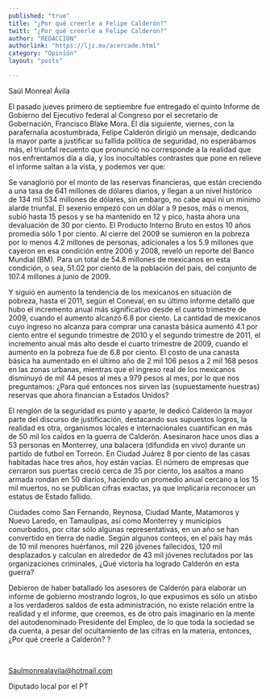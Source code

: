 ```yaml
---
published: "true"
title: "¿Por qué creerle a Felipe Calderón?"
twitt: "¿Por qué creerle a Felipe Calderón?"
author: "REDACCION"
authorlink: "https://ljz.mx/acercade.html"
category: "Opinión"
layout: "posts"

---
```



  Saúl Monreal Ávila



  El pasado jueves primero de septiembre fue entregado el quinto Informe de Gobierno del Ejecutivo federal al Congreso por el secretario de Gobernación, Francisco Blake Mora. El día siguiente, viernes, con la parafernalia acostumbrada, Felipe Calderón dirigió un mensaje, dedicando la mayor parte a justificar su fallida política de seguridad, no esperábamos más, el triunfal recuento que pronunció no corresponde a la realidad que nos enfrentamos día a día, y los inocultables contrastes que pone en relieve el informe saltan a la vista, y podemos ver que:



  Se vanaglorió por el monto de las reservas financieras, que están creciendo a una tasa de 641 millones de dólares diarios, y llegan a un nivel histórico de 134 mil 534 millones de dólares, sin embargo, no cabe aquí ni un mínimo alarde triunfal. El sexenio empezó con un dólar a 9 pesos, más o menos, subió hasta 15 pesos y se ha mantenido en 12 y pico, hasta ahora una devaluación de 30 por ciento. El Producto Interno Bruto en estos 10 años promedia sólo 1 por ciento. Al cierre del 2009 se sumieron en la pobreza por lo menos 4.2 millones de personas, adicionales a los 5.9 millones que cayeron en esa condición entre 2006 y 2008, reveló un reporte del Banco Mundial (BM). Para un total de 54.8 millones de mexicanos en esta condición, o sea, 51.02 por ciento de la población del país, del conjunto de 107.4 millones a junio de 2009.



  Y siguió en aumento la tendencia de los mexicanos en situación de pobreza, hasta el 2011, según el Coneval, en su último informe detalló que hubo el incremento anual más significativo desde el cuarto trimestre de 2009, cuando el aumento alcanzó 6.8 por ciento. La cantidad de mexicanos cuyo ingreso no alcanza para comprar una canasta básica aumentó 4.1 por ciento entre el segundo trimestre de 2010 y el segundo trimestre de 2011, el incremento anual más alto desde el cuarto trimestre de 2009, cuando el aumento en la pobreza fue de 6.8 por ciento. El costo de una canasta básica ha aumentado en el último año de 2 mil 106 pesos a 2 mil 168 pesos en las zonas urbanas, mientras que el ingreso real de los mexicanos disminuyó de mil 44 pesos al mes a 979 pesos al mes, por lo que nos preguntamos: ¿Para qué entonces nos sirven las (supuestamente nuestras) reservas que ahora financian a Estados Unidos?



  El renglón de la seguridad es punto y aparte, le dedicó Calderón la mayor parte del discurso de justificación, destacando sus supuestos logros, la realidad es otra, organismos locales e internacionales cuantifican en más de 50 mil los caídos en la guerra de Calderón. Asesinaron hace unos días a 53 personas en Monterrey, una balacera (difundida en vivo) durante un partido de futbol en Torreón. En Ciudad Juárez 8 por ciento de las casas habitadas hace tres años, hoy están vacías. El número de empresas que cerraron sus puertas creció cerca de 35 por ciento, los asaltos a mano armada rondan en 50 diarios, haciendo un promedio anual cercano a los 15 mil muertos, no se publican cifras exactas, ya que implicaría reconocer un estatus de Estado fallido.



  Ciudades como San Fernando, Reynosa, Ciudad Mante, Matamoros y Nuevo Laredo, en Tamaulipas, así como Monterrey y municipios conurbados, por citar sólo algunas representativas, en un año se han convertido en tierra de nadie. Según algunos conteos, en el país hay más de 10 mil menores huérfanos, mil 226 jóvenes fallecidos, 120 mil desplazados y calculan en alrededor de 43 mil jóvenes reclutados por las organizaciones criminales, ¿Qué victoria ha logrado Calderón en esta guerra?



  Debieron de haber batallado los asesores de Calderón para elaborar un informe de gobierno mostrando logros, lo que expusimos es sólo un atisbo a los verdaderos saldos de esta administración, no existe relación entre la realidad y el informe, que creemos, es de otro país imaginario en la mente del autodenominado Presidente del Empleo, de lo que toda la sociedad se da cuenta, a pesar del ocultamiento de las cifras en la materia, entonces, ¿Por qué creerle a Calderón? ?



   



  Saulmonrealavila@hotmail.com



  Diputado local por el PT

